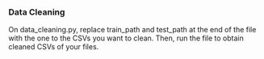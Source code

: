 ### Data Cleaning

On data_cleaning.py, replace train_path and test_path at the end of the file with the one to the CSVs you want to clean. Then, run the file to obtain cleaned CSVs of your files.
